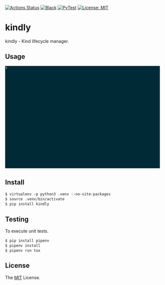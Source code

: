 [![Actions Status](https://img.shields.io/github/workflow/status/retr0h/kindly/Tests?style=flat)](https://github.com/retr0h/kindly/actions)
[![Black](https://img.shields.io/badge/code%20style-black-000000.svg?style=flat)](https://github.com/psf/black)
[![PyTest](https://img.shields.io/badge/test%20suite-pytest-009bdb.svg?style=flat)](https://docs.pytest.org/)
[![License: MIT](https://img.shields.io/badge/License-MIT-yellow.svg?style=flat)](https://opensource.org/licenses/MIT)

# kindly

kindly - Kind lifecycle manager.

## Usage

![WIP Usage](img/309795.gif?raw=true "WIP Usage")

## Install

    $ virtualenv -p python3 .venv --no-site-packages
    $ source .venv/bin/activate
    $ pip install kindly

## Testing

To execute unit tests.

    $ pip install pipenv
    $ pipenv install
    $ pipenv run tox

## License

The [MIT] License.

[MIT]: https://github.com/retr0h/kindly/blob/master/LICENSE

